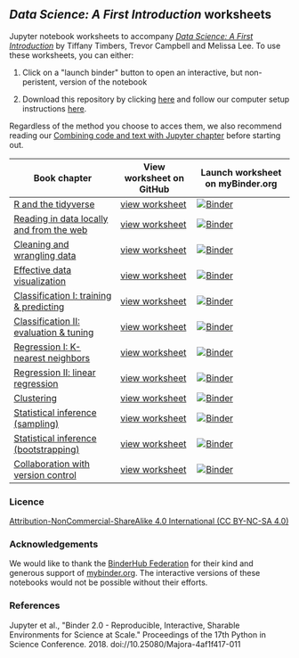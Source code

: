 ## *Data Science: A First Introduction* worksheets

Jupyter notebook worksheets to accompany [*Data Science: A First Introduction*](https://ubc-dsci.github.io/introduction-to-datascience/) by
Tiffany Timbers, Trevor Campbell and Melissa Lee. To use these worksheets, you can either:

1. Click on a "launch binder" button to open an interactive, but non-peristent, version of the notebook

2. Download this repository by clicking [here](https://github.com/UBC-DSCI/data-science-a-first-intro-worksheets/archive/refs/heads/main.zip) and follow our computer setup instructions [here](https://ubc-dsci.github.io/introduction-to-datascience/move-to-your-own-machine.html). 

Regardless of the method you choose to acces them, we also recommend reading our [Combining code and text with Jupyter chapter](https://ubc-dsci.github.io/introduction-to-datascience/getting-started-with-jupyter.html) before starting out.

| Book chapter | View worksheet on GitHub | Launch worksheet on myBinder.org |
|--------------|-----------|----|
| [R and the tidyverse](https://ubc-dsci.github.io/introduction-to-datascience/intro.html) | [view worksheet](worksheet_intro/worksheet_intro.ipynb) | [![Binder](https://mybinder.org/badge_logo.svg)](https://mybinder.org/v2/gh/UBC-DSCI/data-science-a-first-intro-worksheets/HEAD?labpath=worksheet_intro%2Fworksheet_intro.ipynb)  |
| [Reading in data locally and from the web](https://ubc-dsci.github.io/introduction-to-datascience/reading.html) | [view worksheet](worksheet_reading/worksheet_reading.ipynb) | [![Binder](https://mybinder.org/badge_logo.svg)](https://mybinder.org/v2/gh/UBC-DSCI/data-science-a-first-intro-worksheets/HEAD?labpath=worksheet_reading%2Fworksheet_reading.ipynb) |
| [Cleaning and wrangling data](https://ubc-dsci.github.io/introduction-to-datascience/wrangling.html) | [view worksheet](worksheet_wrangling/worksheet_wrangling.ipynb) | [![Binder](https://mybinder.org/badge_logo.svg)](https://mybinder.org/v2/gh/UBC-DSCI/data-science-a-first-intro-worksheets/HEAD?labpath=worksheet_wrangling%2Fworksheet_wrangling.ipynb) |
| [Effective data visualization](https://ubc-dsci.github.io/introduction-to-datascience/viz.html) | [view worksheet](worksheet_viz/worksheet_viz.ipynb) | [![Binder](https://mybinder.org/badge_logo.svg)](https://mybinder.org/v2/gh/UBC-DSCI/data-science-a-first-intro-worksheets/HEAD?labpath=worksheet_viz%2Fworksheet_viz.ipynb) |
| [Classification I: training & predicting](https://ubc-dsci.github.io/introduction-to-datascience/classification.html) | [view worksheet](worksheet_classification1/worksheet_classification1.ipynb) | [![Binder](https://mybinder.org/badge_logo.svg)](https://mybinder.org/v2/gh/UBC-DSCI/data-science-a-first-intro-worksheets/HEAD?labpath=worksheet_classification1%2Fworksheet_classification1.ipynb)|
| [Classification II: evaluation & tuning](https://ubc-dsci.github.io/introduction-to-datascience/classification2.html) | [view worksheet](worksheet_classification2/worksheet_classification2.ipynb) | [![Binder](https://mybinder.org/badge_logo.svg)](https://mybinder.org/v2/gh/UBC-DSCI/data-science-a-first-intro-worksheets/HEAD?labpath=worksheet_classification2%2Fworksheet_classification2.ipynb) |
| [Regression I: K-nearest neighbors](https://ubc-dsci.github.io/introduction-to-datascience/regression1.html) | [view worksheet](worksheet_regression1/worksheet_regression1.ipynb) | [![Binder](https://mybinder.org/badge_logo.svg)](https://mybinder.org/v2/gh/UBC-DSCI/data-science-a-first-intro-worksheets/HEAD?labpath=worksheet_regression1%2Fworksheet_regression1.ipynb) |
| [Regression II: linear regression](https://ubc-dsci.github.io/introduction-to-datascience/regression2.html) | [view worksheet](worksheet_regression2/worksheet_regression2.ipynb) | [![Binder](https://mybinder.org/badge_logo.svg)](https://mybinder.org/v2/gh/UBC-DSCI/data-science-a-first-intro-worksheets/HEAD?labpath=worksheet_regression2%2Fworksheet_regression2.ipynb) |
| [Clustering](https://ubc-dsci.github.io/introduction-to-datascience/clustering.html) | [view worksheet](worksheet_clustering/worksheet_clustering.ipynb) | [![Binder](https://mybinder.org/badge_logo.svg)](https://mybinder.org/v2/gh/UBC-DSCI/data-science-a-first-intro-worksheets/HEAD?labpath=worksheet_clustering%2Fworksheet_clustering.ipynb) |
| [Statistical inference (sampling)](https://ubc-dsci.github.io/introduction-to-datascience/inference.html) | [view worksheet](worksheet_inference1/worksheet_inference1.ipynb) | [![Binder](https://mybinder.org/badge_logo.svg)](https://mybinder.org/v2/gh/UBC-DSCI/data-science-a-first-intro-worksheets/HEAD?labpath=worksheet_inference1%2Fworksheet_inference1.ipynb) |
| [Statistical inference (bootstrapping)](https://ubc-dsci.github.io/introduction-to-datascience/inference.html) | [view worksheet](worksheet_inference2/worksheet_inference2.ipynb) | [![Binder](https://mybinder.org/badge_logo.svg)](https://mybinder.org/v2/gh/UBC-DSCI/data-science-a-first-intro-worksheets/HEAD?labpath=worksheet_inference2%2Fworksheet_inference2.ipynb) |
| [Collaboration with version control](https://ubc-dsci.github.io/introduction-to-datascience/Getting-started-with-version-control.html) | [view worksheet](worksheet_version_control/worksheet_version_control.ipynb) | [![Binder](https://mybinder.org/badge_logo.svg)](https://mybinder.org/v2/gh/UBC-DSCI/data-science-a-first-intro-worksheets/HEAD?labpath=worksheet_version_control%2Fworksheet_version_control.ipynb) |

### Licence
[Attribution-NonCommercial-ShareAlike 4.0 International (CC BY-NC-SA 4.0)](https://creativecommons.org/licenses/by-nc-sa/4.0/)

### Acknowledgements
We would like to thank the [BinderHub Federation](https://mybinder.readthedocs.io/en/latest/about/federation.html#the-binderhub-federation) for their kind and generous support of [mybinder.org](https://mybinder.org/). The interactive versions of these notebooks would not be possible without their efforts.

### References
Jupyter et al., "Binder 2.0 - Reproducible, Interactive, Sharable
Environments for Science at Scale." Proceedings of the 17th Python
in Science Conference. 2018. doi://10.25080/Majora-4af1f417-011
